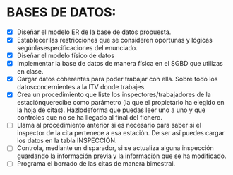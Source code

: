 # BASES DE DATOS:
- [x] Diseñar el modelo ER de la base de datos propuesta. 
- [x] Establecer las restricciones que se consideren oportunas y lógicas segúnlasespecificaciones del enunciado. 
- [x] Diseñar el modelo físico de datos
- [x] Implementar la base de datos de manera física en el SGBD que utilizas en clase. 
- [x] Cargar datos coherentes para poder trabajar con ella. Sobre todo los datosconcernientes a la ITV donde trabajes. 
- [x] Crea un procedimiento que liste los inspectores/trabajadores de la estaciónquerecibe como parámetro (la que el propietario ha elegido en la hoja de citas). Hazlodeforma que puedas leer uno a uno y que controles que no se ha llegado al final del
fichero. 
- [ ] Llama al procedimiento anterior si es necesario para saber si el inspector de la cita pertenece a esa estación. De ser así puedes cargar los datos en la tabla INSPECCIÓN. 
- [ ] Controla, mediante un disparador, si se actualiza alguna inspección guardando la información previa y la información que se ha modificado. 
- [ ] Programa el borrado de las citas de manera bimestral.